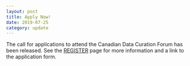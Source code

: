 ```yaml
---
layout: post
title: Apply Now!
date: 2019-07-25
category: update
---
```


The call for applications to attend the Canadian Data Curation Forum has been released. See the [REGISTER](../register) page for more information and a link to the application form. 
